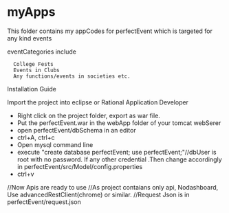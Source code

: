 myApps
======

This folder contains my appCodes for perfectEvent which is targeted for any kind events

eventCategories include

      College Fests
      Events in Clubs
      Any functions/events in societies etc.

Installation Guide

Import the project into eclipse or Rational Application Developer
* Right click on the project folder, export as war file.
* Put the perfectEvent.war in the webApp folder of your tomcat webSerer
* open perfectEvent/dbSchema in an editor
* ctrl+A, ctrl+c 
* Open mysql command line
* execute "create database perfectEvent; use perfectEvent;"//dbUser is root with no password. If any other credential
.Then change accordingly in perfectEvent/src/Model/config.properties
* ctrl+v



//Now Apis are ready to use
//As project contaians only api, Nodashboard, Use advancedRestClient(chrome) or similar.
//Request Json is in perfectEvent/request.json


